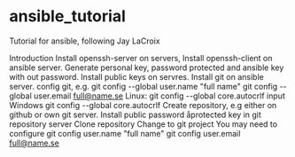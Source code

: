 # ansible_tutorial

Tutorial for ansible, following Jay LaCroix

Introduction
Install openssh-server on servers,
Install openssh-client on ansible server.
Generate personal key, password protected and ansible key with out password.
Install public keys on servres.
Install git on ansible server.
config git, e.g.
git config --global user.name "full name"
git config --global user.email  full@name.se
Linux:
git config --global core.autocrlf input
Windows 
git config --global core.autocrlf 
Create repository, e.g either on github or own git server.
Install public password åprotected key in git repository server
Clone repository
Change to git project
You may need to configure 
git config  user.name "full name"
git config  user.email  full@name.se


